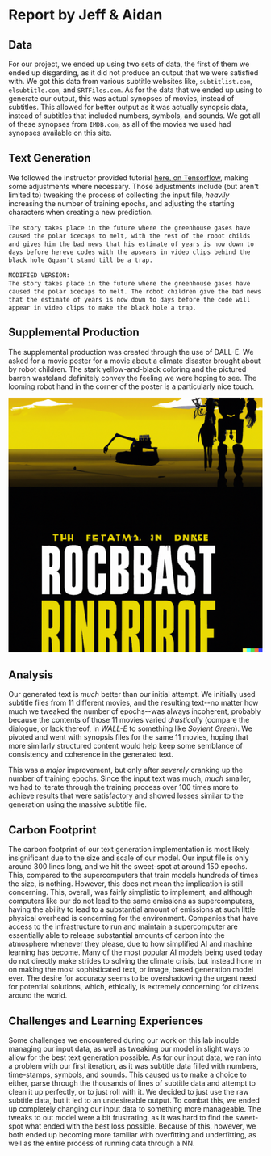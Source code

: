 # Report by Jeff & Aidan

## Data

For our project, we ended up using two sets of data, the first of them we ended up disgarding, as it did not produce an output that we were satisfied with. We got this data from various subtitle websites like, `subtitlist.com`, `elsubtitle.com`, and `SRTFiles.com`. As for the data that we ended up using to generate our output, this was actual synopses of movies, instead of subtitles. This allowed for better output as it was actually synopsis data, instead of subtitles that included numbers, symbols, and sounds. We got all of these synopses from `IMDB.com`, as all of the movies we used had synopses available on this site.

## Text Generation

We followed the instructor provided tutorial [here, on Tensorflow](https://www.tensorflow.org/text/tutorials/text_generation#build_the_model), making some adjustments where necessary. Those adjustments include (but aren't limited to) tweaking the process of collecting the input file, *heavily* increasing the number of training epochs, and adjusting the starting characters when creating a new prediction.

```
The story takes place in the future where the greenhouse gases have caused the polar icecaps to melt, with the rest of the robot childs and gives him the bad news that his estimate of years is now down to days before hereve codes with the apsears in video clips behind the black hole Gquan't stand till be a trap.
```

```
MODIFIED VERSION:
The story takes place in the future where the greenhouse gases have caused the polar icecaps to melt. The robot children give the bad news that the estimate of years is now down to days before the code will appear in video clips to make the black hole a trap.
```

## Supplemental Production

The supplemental production was created through the use of DALL-E. We asked for a movie poster for a movie about a climate disaster brought about by robot children. The stark yellow-and-black coloring and the pictured barren wasteland definitely convey the feeling we were hoping to see. The looming robot hand in the corner of the poster is a particularly nice touch.

![Movie Poster](movie-poster.png "Movie Poster")

## Analysis

Our generated text is *much* better than our initial attempt. We initially used subtitle files from 11 different movies, and the resulting text--no matter how much we tweaked the number of epochs--was always incoherent, probably because the contents of those 11 movies varied *drastically* (compare the dialogue, or lack thereof, in *WALL-E* to something like *Soylent Green*). We pivoted and went with synopsis files for the same 11 movies, hoping that more similarly structured content would help keep some semblance of consistency and coherence in the generated text.

This was a *major* improvement, but only after *severely* cranking up the number of training epochs. Since the input text was much, *much* smaller, we had to iterate through the training process over 100 times more to achieve results that were satisfactory and showed losses similar to the generation using the massive subtitle file.

## Carbon Footprint

The carbon footprint of our text generation implementation is most likely insignificant due to the size and scale of our model. Our input file is only around 300 lines long, and we hit the sweet-spot at around 150 epochs. This, compared to the supercomputers that train models hundreds of times the size, is nothing. However, this does not mean the implication is still concerning. This, overall, was fairly simplistic to implement, and although computers like our do not lead to the same emissions as supercomputers, having the ability to lead to a substantial amount of emissions at such little physical overhead is concerning for the environment. Companies that have access to the infrastructure to run and maintain a supercomputer are essentially able to release substantial amounts of carbon into the atmosphere whenever they please, due to how simplified AI and machine learning has become. Many of the most popular AI models being used today do not directly make strides to solving the climate crisis, but instead hone in on making the most sophisticated text, or image, based generation model ever. The desire for accuracy seems to be overshadowing the urgent need for potential solutions, which, ethically, is extremely concerning for citizens around the world.

## Challenges and Learning Experiences

Some challenges we encountered during our work on this lab inculde managing our input data, as well as tweaking our model in slight ways to allow for the best text generation possible. As for our input data, we ran into a problem with our first iteration, as it was subtitle data filled with numbers, time-stamps, symbols, and sounds. This caused us to make a choice to either, parse through the thousands of lines of subtitle data and attempt to clean it up perfectly, or to just roll with it. We decided to just use the raw subtitle data, but it led to an undesireable output. To combat this, we ended up completely changing our input data to something more manageable. The tweaks to out model were a bit frustrating, as it was hard to find the sweet-spot what ended with the best loss possible. Because of this, however, we both ended up becoming more familiar with overfitting and underfitting, as well as the entire process of running data through a NN.